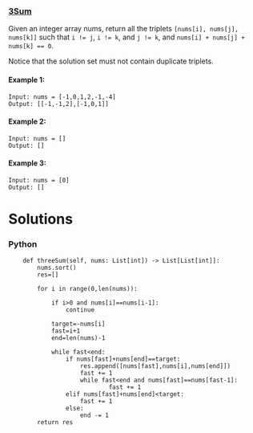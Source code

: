 ### [3Sum](https://leetcode.com/problems/3sum/) <br>

Given an integer array nums, return all the triplets `[nums[i], nums[j], nums[k]]` such that `i != j`, `i != k`, and `j != k`, and `nums[i] + nums[j] + nums[k] == 0`.

Notice that the solution set must not contain duplicate triplets.



#### Example 1:

```
Input: nums = [-1,0,1,2,-1,-4]
Output: [[-1,-1,2],[-1,0,1]]

```

#### Example 2:

```
Input: nums = []
Output: []

```

#### Example 3:

```
Input: nums = [0]
Output: []

```
# Solutions

### Python
```
    def threeSum(self, nums: List[int]) -> List[List[int]]:
        nums.sort()
        res=[]
        
        for i in range(0,len(nums)):
            
            if i>0 and nums[i]==nums[i-1]:
                continue
                
            target=-nums[i]
            fast=i+1
            end=len(nums)-1
            
            while fast<end:
                if nums[fast]+nums[end]==target:
                    res.append([nums[fast],nums[i],nums[end]])
                    fast += 1
                    while fast<end and nums[fast]==nums[fast-1]:
                            fast += 1
                elif nums[fast]+nums[end]<target:
                    fast += 1 
                else:
                    end -= 1
        return res

```
